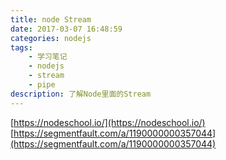 ```yaml
---
title: node Stream
date: 2017-03-07 16:48:59
categories: nodejs
tags:
    - 学习笔记
    - nodejs
    - stream
    - pipe
description: 了解Node里面的Stream
---
```


[https://nodeschool.io/](https://nodeschool.io/)
[https://segmentfault.com/a/1190000000357044](https://segmentfault.com/a/1190000000357044)
